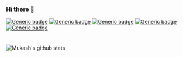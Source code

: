 ### Hi there 👋
[![Generic badge](https://img.shields.io/badge/React-Native-Red.svg)]() [![Generic badge](https://img.shields.io/badge/NodeJS-Blue.svg)]()  [![Generic badge](https://img.shields.io/badge/MongoDB-Yellow.svg)]() [![Generic badge](https://img.shields.io/badge/JavaScript-Yellow.svg)]() [![Generic badge](https://img.shields.io/badge/Git-Black.svg)]()
#
![Mukash's github stats](https://github-readme-stats.vercel.app/api?username=mukash&show_icons=true&theme=radical&include_all_commits=true&count_private=true&show_owner=true&hide=stars,issues)
<!--
**mukash/mukash** is a ✨ _special_ ✨ repository because its `README.md` (this file) appears on your GitHub profile.

Here are some ideas to get you started:

- 🔭 I’m currently working on ...
- 🌱 I’m currently learning ...
- 👯 I’m looking to collaborate on ...
- 🤔 I’m looking for help with ...
- 💬 Ask me about ...
- 📫 How to reach me: ...
- 😄 Pronouns: ...
- ⚡ Fun fact: ...
-->
